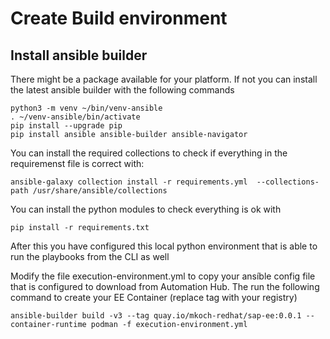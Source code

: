 
# Create Build environment

## Install ansible builder 

There might be a package available for your platform. If not you can install the latest ansible builder
with the following commands 
```
python3 -m venv ~/bin/venv-ansible
. ~/venv-ansible/bin/activate
pip install --upgrade pip
pip install ansible ansible-builder ansible-navigator
```

You can install the required collections to check if everything in the requiremenst file is correct with:
```
ansible-galaxy collection install -r requirements.yml  --collections-path /usr/share/ansible/collections
```

You can install the python modules to check everything is ok with
```
pip install -r requirements.txt
```

After this you have configured this local python environment that is able to run the playbooks from the CLI as well

Modify the file execution-environment.yml to copy your ansíble config file that is configured to download from Automation Hub.
The run the following command to create your EE Container (replace tag with your registry)

```
ansible-builder build -v3 --tag quay.io/mkoch-redhat/sap-ee:0.0.1 --container-runtime podman -f execution-environment.yml
```

